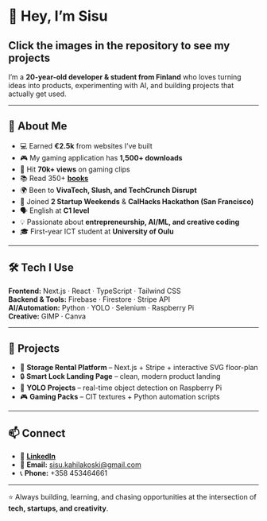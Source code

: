 # 👋 Hey, I’m Sisu  

## Click the images in the repository to see my projects

I’m a **20-year-old developer & student from Finland** who loves turning ideas into products, experimenting with AI, and building projects that actually get used.  

---

## 🌟 About Me  

- 💻 Earned **€2.5k** from websites I’ve built  
- 🎮 My gaming application has **1,500+ downloads**  
- 🎤 Hit **70k+ views** on gaming clips
- 📚 Read 350+ [**books**](https://mybooks-rho-olive.vercel.app/)
- 🌍 Been to **VivaTech, Slush, and TechCrunch Disrupt**  
- 🚀 Joined **2 Startup Weekends** & **CalHacks Hackathon (San Francisco)**  
- 🗣️ English at **C1 level**  
- 💡 Passionate about **entrepreneurship, AI/ML, and creative coding**
- 🎓 First-year ICT student at **University of Oulu**  

---

## 🛠️ Tech I Use  

**Frontend:** Next.js · React · TypeScript · Tailwind CSS  
**Backend & Tools:** Firebase · Firestore · Stripe API  
**AI/Automation:** Python · YOLO · Selenium · Raspberry Pi  
**Creative:** GIMP · Canva 

---

## 🚀 Projects  

- 🏢 **Storage Rental Platform** – Next.js + Stripe + interactive SVG floor-plan  
- 🔒 **Smart Lock Landing Page** – clean, modern product landing  
- 🧠 **YOLO Projects** – real-time object detection on Raspberry Pi  
- 🎮 **Gaming Packs** – CIT textures + Python automation scripts  

---

## 📫 Connect  

- 💼 [**LinkedIn**](https://www.linkedin.com/in/sisu-kahilakoski-0226a1369/)  
- 📧 **Email:** sisu.kahilakoski@gmail.com
- 📞 **Phone:** +358 453464661

---

⭐ Always building, learning, and chasing opportunities at the intersection of **tech, startups, and creativity**.  
